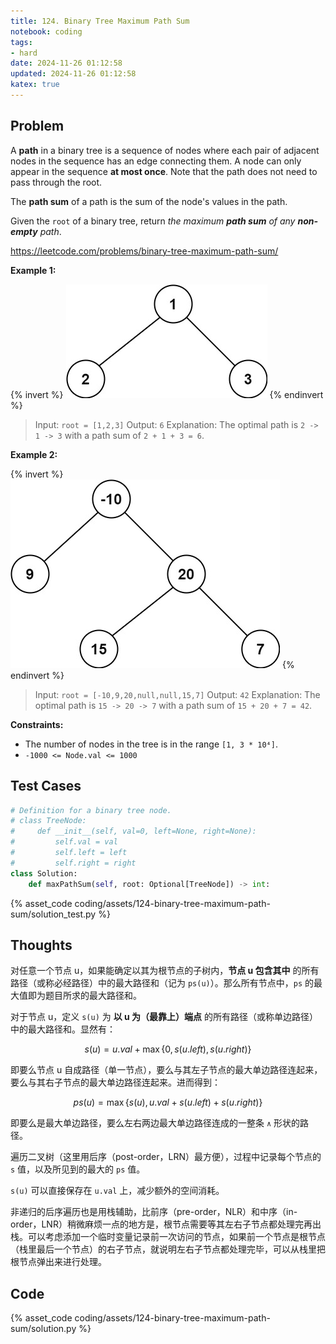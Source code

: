 ```yaml
---
title: 124. Binary Tree Maximum Path Sum
notebook: coding
tags:
- hard
date: 2024-11-26 01:12:58
updated: 2024-11-26 01:12:58
katex: true
---
```

## Problem

A **path** in a binary tree is a sequence of nodes where each pair of adjacent nodes in the sequence has an edge connecting them. A node can only appear in the sequence **at most once**. Note that the path does not need to pass through the root.

The **path sum** of a path is the sum of the node's values in the path.

Given the `root` of a binary tree, return _the maximum **path sum** of any **non-empty** path_.

<https://leetcode.com/problems/binary-tree-maximum-path-sum/>

**Example 1:**

{% invert %}
![case1](assets/124-binary-tree-maximum-path-sum/case1.png)
{% endinvert %}

> Input: `root = [1,2,3]`
> Output: `6`
> Explanation: The optimal path is `2 -> 1 -> 3` with a path sum of `2 + 1 + 3 = 6`.

**Example 2:**

{% invert %}
![case2](assets/124-binary-tree-maximum-path-sum/case2.png)
{% endinvert %}

> Input: `root = [-10,9,20,null,null,15,7]`
> Output: `42`
> Explanation: The optimal path is `15 -> 20 -> 7` with a path sum of `15 + 20 + 7 = 42`.

**Constraints:**

- The number of nodes in the tree is in the range `[1, 3 * 10⁴]`.
- `-1000 <= Node.val <= 1000`

## Test Cases

``` python
# Definition for a binary tree node.
# class TreeNode:
#     def __init__(self, val=0, left=None, right=None):
#         self.val = val
#         self.left = left
#         self.right = right
class Solution:
    def maxPathSum(self, root: Optional[TreeNode]) -> int:
```

{% asset_code coding/assets/124-binary-tree-maximum-path-sum/solution_test.py %}

## Thoughts

对任意一个节点 u，如果能确定以其为根节点的子树内，**节点 u 包含其中** 的所有路径（或称必经路径）中的最大路径和（记为 `ps(u)`）。那么所有节点中，`ps` 的最大值即为题目所求的最大路径和。

对于节点 u，定义 `s(u)` 为 **以 u 为（最靠上）端点** 的所有路径（或称单边路径）中的最大路径和。显然有：

$$
s(u)=u.val+\max\{0,s(u.left),s(u.right)\}
$$

即要么节点 u 自成路径（单一节点），要么与其左子节点的最大单边路径连起来，要么与其右子节点的最大单边路径连起来。进而得到：

$$
ps(u)=\max\{s(u),u.val+s(u.left)+s(u.right)\}
$$

即要么是最大单边路径，要么左右两边最大单边路径连成的一整条 `∧` 形状的路径。

遍历二叉树（这里用后序（post-order，LRN）最方便），过程中记录每个节点的 `s` 值，以及所见到的最大的 `ps` 值。

`s(u)` 可以直接保存在 `u.val` 上，减少额外的空间消耗。

非递归的后序遍历也是用栈辅助，比前序（pre-order，NLR）和中序（in-order，LNR）稍微麻烦一点的地方是，根节点需要等其左右子节点都处理完再出栈。可以考虑添加一个临时变量记录前一次访问的节点，如果前一个节点是根节点（栈里最后一个节点）的右子节点，就说明左右子节点都处理完毕，可以从栈里把根节点弹出来进行处理。

## Code

{% asset_code coding/assets/124-binary-tree-maximum-path-sum/solution.py %}
